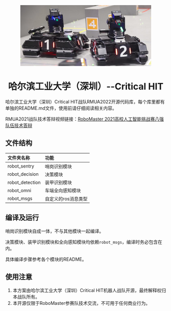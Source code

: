 <p align="center">
    <img src="assets/robot.jpg" alt="robot_img" width="410" height="190">
    <h1 align="center">哈尔滨工业大学（深圳）--Critical HIT</h1>
</p>

哈尔滨工业大学（深圳）Critical HIT战队RMUA2022开源代码库，每个库里都有单独的README.md文件，使用前请仔细阅读相关内容。

RMUA2021战队技术答辩视频链接：[RoboMaster 2021高校人工智能挑战赛八强队伍技术答辩](https://www.bilibili.com/video/BV1so4y1k7Qz)

## 文件结构
|文件夹名称|功能|
|:--|:--|
|robot_sentry|哨岗识别模块|
|robot_decision|决策模块|
|robot_detection|装甲识别模块|
|robot_omni|车端全向感知模块|
|robot_msgs|自定义的ros消息类型|

## 编译及运行
哨岗识别模块自成一体，不与其他模块一起编译。

决策模块、装甲识别模块和全向感知模块均依赖`robot_msgs`，编译时务必包含在内。

具体编译步骤参考各个模块的README。

## 使用注意
1. 本方案由哈尔滨工业大学（深圳）Critical HIT机器人战队开源，最终解释权归本战队所有。
2. 本开源仅限于RoboMaster参赛队技术交流，不可用于任何商业行为。
